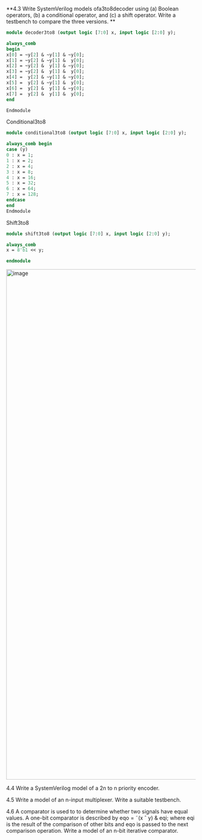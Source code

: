 **4.3 Write SystemVerilog models ofa3to8decoder using (a) Boolean operators,
(b) a conditional operator, and (c) a shift operator. Write a testbench to
compare the three versions. **

```SystemVerilog 
module decoder3to8 (output logic [7:0] x, input logic [2:0] y);

always_comb
begin
x[0] = ~y[2] & ~y[1] & ~y[0];
x[1] = ~y[2] & ~y[1] &  y[0];
x[2] = ~y[2] &  y[1] & ~y[0];
x[3] = ~y[2] &  y[1] &  y[0];
x[4] =  y[2] & ~y[1] & ~y[0];
x[5] =  y[2] & ~y[1] &  y[0];
x[6] =  y[2] &  y[1] & ~y[0];
x[7] =  y[2] &  y[1] &  y[0];
end

Endmodule
```

Conditional3to8

```SystemVerilog 
module conditional3to8 (output logic [7:0] x, input logic [2:0] y);

always_comb begin
case (y)
0 : x = 1;
1 : x = 2;
2 : x = 4;
3 : x = 8;
4 : x = 16;
5 : x = 32;
6 : x = 64;
7 : x = 128;
endcase
end
Endmodule
```

Shift3to8

```SystemVerilog 
module shift3to8 (output logic [7:0] x, input logic [2:0] y);

always_comb 
x = 8'b1 << y;

endmodule
```
<img width="1354" alt="image" src="https://github.com/Raptor2718/SystemVerilog-log/assets/106425621/f04c744a-4c3c-4c62-a08e-567b71b99813">

4.4 Write a SystemVerilog model of a 2n to n priority encoder. 


4.5 Write a model of an n-input multiplexer. Write a suitable testbench. 


4.6 A comparator is used to to determine whether two signals have equal values.
A one-bit comparator is described by
eqo = ˜(x ˆ y) & eqi;
where eqi is the result of the comparison of other bits and eqo is passed to the
next comparison operation. Write a model of an n-bit iterative comparator.

